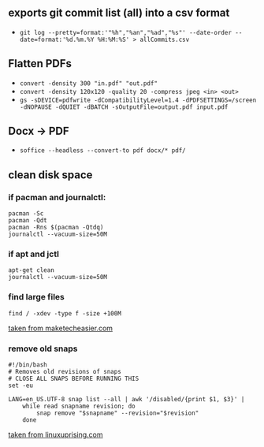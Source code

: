 ## exports git commit list (all) into a csv format
- `git log --pretty=format:'"%h","%an","%ad","%s"' --date-order --date=format:'%d.%m.%Y %H:%M:%S' > allCommits.csv`

## Flatten PDFs
- `convert -density 300 "in.pdf" "out.pdf"`
- `convert -density 120x120 -quality 20 -compress jpeg <in> <out>`
- `gs -sDEVICE=pdfwrite -dCompatibilityLevel=1.4 -dPDFSETTINGS=/screen -dNOPAUSE -dQUIET -dBATCH -sOutputFile=output.pdf input.pdf`

## Docx -> PDF
- `soffice --headless --convert-to pdf docx/* pdf/`

## clean disk space

### if pacman and journalctl:
```
pacman -Sc
pacman -Qdt
pacman -Rns $(pacman -Qtdq)
journalctl --vacuum-size=50M
```

### if apt and jctl
```
apt-get clean
journalctl --vacuum-size=50M
```

### find large files
`find / -xdev -type f -size +100M`

[taken from maketecheasier.com](https://www.maketecheasier.com/find-large-files-linux)

### remove old snaps
```
#!/bin/bash
# Removes old revisions of snaps
# CLOSE ALL SNAPS BEFORE RUNNING THIS
set -eu

LANG=en_US.UTF-8 snap list --all | awk '/disabled/{print $1, $3}' |
    while read snapname revision; do
        snap remove "$snapname" --revision="$revision"
    done
```

[taken from linuxuprising.com](https://www.linuxuprising.com/2019/04/how-to-remove-old-snap-versions-to-free.html)

